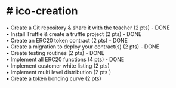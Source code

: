 <h1> # ico-creation </h1>

• Create a Git repository & share it with
the teacher (2 pts) - DONE <br> 
• Install Truffle & create a truffle project (2
pts) - DONE <br> 
• Create an ERC20 token contract (2 pts) - DONE<br> 
• Create a migration to deploy your
contract(s) (2 pts) - DONE <br> 
• Create testing routines (2 pts) - DONE <br> 
• Implement all ERC20 functions (4 pts) - DONE <br> 
• Implement customer white listing (2 pts) <br> 
• Implement multi level distribution (2 pts )<br> 
• Create a token bonding curve (2 pts)<br> 
